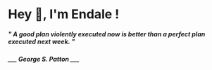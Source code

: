 <h1 title="head"> Hey 👋, I'm Endale !</h1>

**<h5><i>" A good plan violently executed now is better than a perfect plan executed next week. "</i></h5>**

*<b>___ George S. Patton ___</b>*
